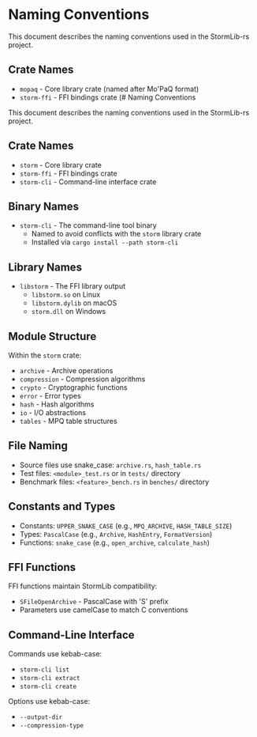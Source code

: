 # Naming Conventions

This document describes the naming conventions used in the StormLib-rs project.

## Crate Names

- `mopaq` - Core library crate (named after Mo'PaQ format)
- `storm-ffi` - FFI bindings crate (# Naming Conventions

This document describes the naming conventions used in the StormLib-rs project.

## Crate Names

- `storm` - Core library crate
- `storm-ffi` - FFI bindings crate
- `storm-cli` - Command-line interface crate

## Binary Names

- `storm-cli` - The command-line tool binary
  - Named to avoid conflicts with the `storm` library crate
  - Installed via `cargo install --path storm-cli`

## Library Names

- `libstorm` - The FFI library output
  - `libstorm.so` on Linux
  - `libstorm.dylib` on macOS
  - `storm.dll` on Windows

## Module Structure

Within the `storm` crate:

- `archive` - Archive operations
- `compression` - Compression algorithms
- `crypto` - Cryptographic functions
- `error` - Error types
- `hash` - Hash algorithms
- `io` - I/O abstractions
- `tables` - MPQ table structures

## File Naming

- Source files use snake_case: `archive.rs`, `hash_table.rs`
- Test files: `<module>_test.rs` or in `tests/` directory
- Benchmark files: `<feature>_bench.rs` in `benches/` directory

## Constants and Types

- Constants: `UPPER_SNAKE_CASE` (e.g., `MPQ_ARCHIVE`, `HASH_TABLE_SIZE`)
- Types: `PascalCase` (e.g., `Archive`, `HashEntry`, `FormatVersion`)
- Functions: `snake_case` (e.g., `open_archive`, `calculate_hash`)

## FFI Functions

FFI functions maintain StormLib compatibility:

- `SFileOpenArchive` - PascalCase with 'S' prefix
- Parameters use camelCase to match C conventions

## Command-Line Interface

Commands use kebab-case:

- `storm-cli list`
- `storm-cli extract`
- `storm-cli create`

Options use kebab-case:

- `--output-dir`
- `--compression-type`
